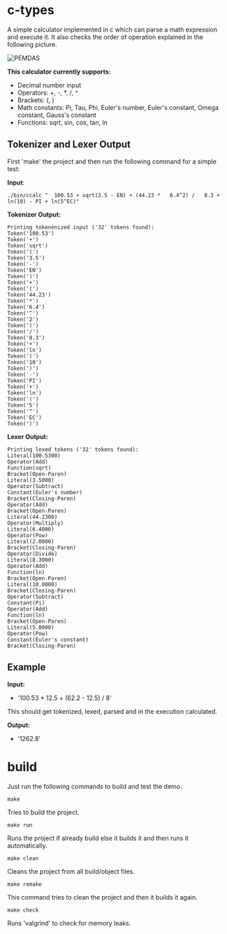 # c-types

A simple calculator implemented in c which can parse a math expression and execute it.
It also checks the order of operation explained in the following picture.

![PEMDAS](https://static.qumath.in/static/website/old-cdn-static/gurpreet-numbers-seo-03-1614774781.png)

**This calculator currently supports:**
- Decimal number input
- Operators: +, -, *, /, ^
- Brackets: (, )
- Math constants: Pi, Tau, Phi, Euler's number, Euler's constant, Omega constant, Gauss's constant
- Functions: sqrt, sin, cos, tan, ln


## Tokenizer and Lexer Output

First 'make' the project and then run the following command for a simple test:

**Input**:
```
./bin/ccalc "  100.53 + sqrt(3.5 - EN) + (44.23 *   6.4^2) /   8.3 + ln(10) - PI + ln(5^EC)"
```

**Tokenizer Output:**
```
Printing tokenenized input ('32' tokens found):
Token('100.53')
Token('+')
Token('sqrt')
Token('(')
Token('3.5')
Token('-')
Token('EN')
Token(')')
Token('+')
Token('(')
Token('44.23')
Token('*')
Token('6.4')
Token('^')
Token('2')
Token(')')
Token('/')
Token('8.3')
Token('+')
Token('ln')
Token('(')
Token('10')
Token(')')
Token('-')
Token('PI')
Token('+')
Token('ln')
Token('(')
Token('5')
Token('^')
Token('EC')
Token(')')
```

**Lexer Output:**
```
Printing lexed tokens ('32' tokens found):
Literal(100.5300)
Operator(Add)
Function(sqrt)
Bracket(Open-Paren)
Literal(3.5000)
Operator(Subtract)
Constant(Euler's number)
Bracket(Closing-Paren)
Operator(Add)
Bracket(Open-Paren)
Literal(44.2300)
Operator(Multiply)
Literal(6.4000)
Operator(Pow)
Literal(2.0000)
Bracket(Closing-Paren)
Operator(Divide)
Literal(8.3000)
Operator(Add)
Function(ln)
Bracket(Open-Paren)
Literal(10.0000)
Bracket(Closing-Paren)
Operator(Subtract)
Constant(Pi)
Operator(Add)
Function(ln)
Bracket(Open-Paren)
Literal(5.0000)
Operator(Pow)
Constant(Euler's constant)
Bracket(Closing-Paren)
```


## Example

**Input:**
- '100.53 * 12.5 + (62.2 - 12.5) / 8'

This should get tokenized, lexed, parsed and in the execution calculated.

**Output:**
- '1262.8'


# build

Just run the following commands to build and test the demo.

```
make
```
Tries to build the project.
```
make run
```
Runs the project if already build else it builds it and then runs it automatically.
```
make clean
```
Cleans the project from all build/object files.
```
make remake
```
This command tries to clean the project and then it builds it again.
```
make check
```
Runs 'valgrind' to check for memory leaks.
